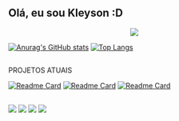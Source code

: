 ## Olá, eu sou Kleyson :D

<p align="center">
  <img src="https://github.com/kleysongomesmorada/kleysongomesmorada/blob/main/imgs/img.png" />
</p>

<!-- Git stats -->
[![Anurag's GitHub stats](https://github-readme-stats.vercel.app/api?username=kleysongomesmorada&show_icons=true&theme=dracula)](https://github.com/anuraghazra/github-readme-stats)
[![Top Langs](https://github-readme-stats.vercel.app/api/top-langs/?username=kleysongomesmorada&layout=langs_count=8&theme=dracula)](https://github.com/anuraghazra/github-readme-stats)
##
PROJETOS ATUAIS

[![Readme Card](https://github-readme-stats.vercel.app/api/pin/?username=kleysongomesmorada&repo=uploadArquivos&theme=dracula)](https://github.com/anuraghazra/github-readme-stats)
[![Readme Card](https://github-readme-stats.vercel.app/api/pin/?username=totvs&repo=tds-vscode&theme=dracula)](https://github.com/anuraghazra/github-readme-stats)
[![Readme Card](https://github-readme-stats.vercel.app/api/pin/?username=kleysongomesmorada&repo=alura&theme=dracula)](https://github.com/anuraghazra/github-readme-stats)


##

<!-- Redes Sociais -->
<div> 
  <a href="https://www.instagram.com/_kleyson/" target="_blank"><img src="https://img.shields.io/badge/-Instagram-%23E4405F?style=for-the-badge&logo=instagram&logoColor=white" target="_blank"></a>
 <a href="https://discord.gg/6JQyH349PK" target="_blank"><img src="https://img.shields.io/badge/Discord-7289DA?style=for-the-badge&logo=discord&logoColor=white" target="_blank"></a> 
  <a href = "mailto:kleysongomes@moradadapaz.com.br"><img src="https://img.shields.io/badge/-Gmail-%23333?style=for-the-badge&logo=gmail&logoColor=white" target="_blank"></a>
  <a href="https://www.linkedin.com/in/kleyson-gomes-060a99115/" target="_blank"><img src="https://img.shields.io/badge/-LinkedIn-%230077B5?style=for-the-badge&logo=linkedin&logoColor=white" target="_blank"></a> 
 
<!-- Cobrinha Comendo Commits -->
  

